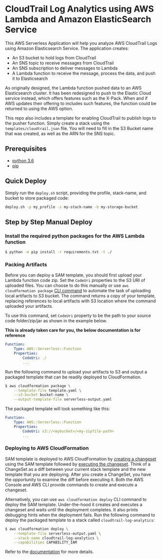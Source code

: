 # CloudTrail Log Analytics using AWS Lambda and Amazon ElasticSearch Service
This AWS Serverless Application will help you analyze AWS CloudTrail Logs using 
Amazon Elasticsearch Service. The application creates:
* An S3 bucket to hold logs from CloudTrail
* An SNS topic to receive messages from CloudTrail
* An SNS subscription to deliver messages to Lambda
* A Lambda function to receive the message, process the data, and push it to Elasticsearch

As originally designed, the Lambda function pushed data to an AWS Elasticsearch cluster.
It has been redesigned to push to the Elastic Cloud service instead, which offers features
such as the X-Pack.  When and if AWS updates their offering to includes such features,
the function could be returned to using the AWS option. 

This repo also includes a template for enabling CloudTrail to publish logs to the 
pusher function.  Simply create a stack using the `templates/cloudtrail.json` file.
You will need to fill in the S3 Bucket name that was created, as well as the ARN for
the SNS topic.

## Prerequisites
- [python 3.6](https://www.python.org/download/releases/3.6/)
- [pip](https://bootstrap.pypa.io/get-pip.py)

## Quick Deploy
Simply run the `deploy.sh` script, providing the profile, stack-name, and bucket to store packaged code: 
```bash
deploy.sh -p my_profile -s my-stack-name -b my-storage-bucket
```

## Step by Step Manual Deploy

### Install the required python packages for the AWS Lambda function 
```bash
$ python -m pip install -r requirements.txt -t ./
```

### Packing Artifacts
Before you can deploy a SAM template, you should first upload your Lambda 
function code zip. Set the `CodeUri` properties to the S3 URI of uploaded files. You
can choose to do this manually or use `aws cloudformation package` [CLI command](http://docs.aws.amazon.com/cli/latest/reference/cloudformation/package.html) to automate the task of uploading local artifacts to S3 bucket. The command returns a copy of your template, replacing references to local artifacts with S3 location where the command uploaded your artifacts. 

To use this command, set `CodeUri` property to be the path to your 
source code folder/zip/jar as shown in the example below. 

**This is already taken care for you, the below documentation is for reference**

```YAML
Function:
    Type: AWS::Serverless::Function
    Properties:
        CodeUri: ./
        ...
```

Run the following command to upload your artifacts to S3 and output a 
packaged template that can be readily deployed to CloudFormation.
```bash
$ aws cloudformation package \
    --template-file template.yaml \
    --s3-bucket bucket-name \
    --output-template-file serverless-output.yaml
```

The packaged template will look something like this:
```YAML
Function:
    Type: AWS::Serverless::Function
    Properties:
        CodeUri: s3://<mybucket>/<my-zipfile-path>
        ...
```

### Deploying to AWS CloudFormation
SAM template is deployed to AWS CloudFormation by [creating a changeset](http://docs.aws.amazon.com/AWSCloudFormation/latest/UserGuide/using-cfn-updating-stacks-changesets-create.html)
using the SAM template followed by [executing the changeset](http://docs.aws.amazon.com/AWSCloudFormation/latest/UserGuide/using-cfn-updating-stacks-changesets-execute.html). 
Think of a ChangeSet as a diff between your current stack template and the new template that you are deploying. After you create a ChangeSet, you have the opportunity to examine the diff before executing it. Both the AWS Console and AWS CLI provide commands to create and execute a changeset. 

Alternatively, you can use `aws cloudformation deploy` CLI command to deploy the SAM template. Under-the-hood it creates and executes a changeset and waits until the deployment completes. It also prints debugging hints when the deployment fails. Run the following command to deploy the packaged template to a stack called `cloudtrail-log-analytics`:

```bash
$ aws cloudformation deploy \
    --template-file serverless-output.yaml \
    --stack-name cloudtrail-log-analytics \
    --capabilities CAPABILITY_IAM
```

Refer to the [documentation](http://docs.aws.amazon.com/cli/latest/reference/cloudformation/deploy/index.html) for more details.

